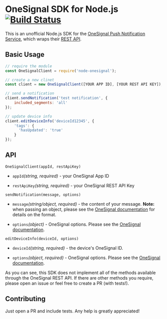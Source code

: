 # OneSignal SDK for Node.js [![Build Status](https://travis-ci.org/scoutforpets/node-onesignal.svg?branch=master)](https://travis-ci.org/scoutforpets/node-onesignal)
This is an unofficial Node.js SDK for the [OneSignal Push Notification Service](https://onesignal.com/), which wraps their [REST API](https://documentation.onesignal.com/docs/server-api-overview).

## Basic Usage

```js
// require the module
const OneSignalClient = require('node-onesignal');

// create a new clinet
const client = new OneSignalClient([YOUR APP ID], [YOUR REST API KEY]);

// send a notification
client.sendNotification('test notification', {
    included_segments: 'all'
});

// update device info
client.editDeviceInfo('deviceId12345', {
    'tags': {
      'hasUpdated': 'true'
    }
});
```

## API

`OneSignalClient(appId, restApiKey)`
* `appId`_(string, required)_ - your OneSignal App ID

* `restApiKey`_(string, required)_ - your OneSignal REST API Key

`sendNotification(message, options)`
* `message`_(string/object, required)_ - the content of your message. **Note:** when passing an object, please see the [OneSignal documentation](https://documentation.onesignal.com/docs/notifications-create-notification) for details on the format.

* `options`_(object)_ - OneSignal options. Please see the [OneSignal documentation](https://documentation.onesignal.com/reference#create-notification).

`editDeviceInfo(deviceId, options)`
* `deviceId`_(string, required)_ - the device's OneSignal ID.

* `options`_(object, required)_ - OneSignal options. Please see the [OneSignal documentation](https://documentation.onesignal.com/reference#edit-device).

As you can see, this SDK does not implement all of the methods available through the OneSignal REST API. If there are other methods you require, please open an issue or feel free to create a PR (with tests!).

## Contributing
Just open a PR and include tests. Any help is greatly appreciated!
